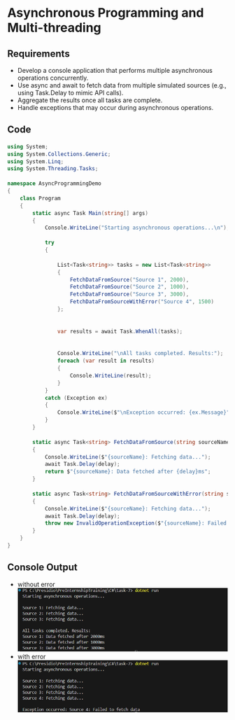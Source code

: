 # Asynchronous Programming and Multi-threading

## Requirements
- Develop a console application that performs multiple asynchronous operations concurrently.
- Use async and await to fetch data from multiple simulated sources (e.g., using Task.Delay to mimic API calls).
- Aggregate the results once all tasks are complete.
- Handle exceptions that may occur during asynchronous operations.

## Code

```c#
using System;
using System.Collections.Generic;
using System.Linq;
using System.Threading.Tasks;

namespace AsyncProgrammingDemo
{
    class Program
    {
        static async Task Main(string[] args)
        {
            Console.WriteLine("Starting asynchronous operations...\n");

            try
            {
                
                List<Task<string>> tasks = new List<Task<string>>
                {
                    FetchDataFromSource("Source 1", 2000),
                    FetchDataFromSource("Source 2", 1000),
                    FetchDataFromSource("Source 3", 3000),
                    FetchDataFromSourceWithError("Source 4", 1500)
                };

                
                var results = await Task.WhenAll(tasks);

                
                Console.WriteLine("\nAll tasks completed. Results:");
                foreach (var result in results)
                {
                    Console.WriteLine(result);
                }
            }
            catch (Exception ex)
            {
                Console.WriteLine($"\nException occurred: {ex.Message}");
            }
        }

        static async Task<string> FetchDataFromSource(string sourceName, int delay)
        {
            Console.WriteLine($"{sourceName}: Fetching data...");
            await Task.Delay(delay); 
            return $"{sourceName}: Data fetched after {delay}ms";
        }

        static async Task<string> FetchDataFromSourceWithError(string sourceName, int delay)
        {
            Console.WriteLine($"{sourceName}: Fetching data...");
            await Task.Delay(delay); 
            throw new InvalidOperationException($"{sourceName}: Failed to fetch data");
        }
    }
}
```

## Console Output
- without error
![Demo](./output/1.png)
- with error
![Demo](./output/2.png)